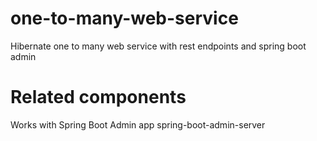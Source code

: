 # one-to-many-web-service
Hibernate one to many web service with rest endpoints and spring boot admin

# Related components
Works with Spring Boot Admin app spring-boot-admin-server
